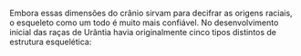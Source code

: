 ﻿Embora essas dimensões do crânio sirvam para decifrar as origens raciais, o esqueleto como um todo é muito mais confiável. No desenvolvimento inicial das raças de Urântia havia originalmente cinco tipos distintos de estrutura esquelética: